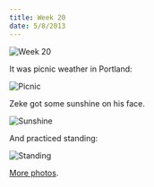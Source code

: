```yaml
---
title: Week 20
date: 5/8/2013
---
```


![Week 20](https://lh5.googleusercontent.com/-ZT_IKieUf9o/UYst5CXrYBI/AAAAAAAAMaw/LyNPjGb1PcU/w671-h672-no/Zeek+Week+20+Graphic.jpg)

It was picnic weather in Portland:

![Picnic](https://lh4.googleusercontent.com/-oykgcDs7gr0/UYst_aUYceI/AAAAAAAAMb8/1qfqJ0ScAu0/w1011-h672-no/DSC_0206.JPG)

Zeke got some sunshine on his face.

![Sunshine](https://lh6.googleusercontent.com/-tQAhnidkVgE/UYsuE2v8ZGI/AAAAAAAAMdA/tH47v2lj5m4/w1011-h672-no/DSC_0244.JPG)

And practiced standing:

![Standing](https://lh4.googleusercontent.com/-abyifRCUpoQ/UYsuI8-QjXI/AAAAAAAAMdw/ub8ALsWcNHw/w1011-h672-no/DSC_0317.JPG)

[More photos](https://plus.google.com/photos/109995794392976695103/albums/5875840582410929329).
